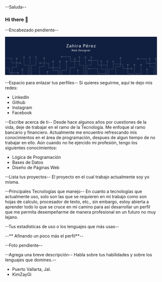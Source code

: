 --Saluda--
### Hi there 👋 

--Encabezado pendiente--

![header](/Encabezado.png)

--Espacio para enlazar tus perfiles--
Si quieres seguirme, aquí te dejo mis redes:

* LinkedIn
* Github
* Instagram
* Facebook

--Escribe acerca de ti--
Desde hace algunos años por cuestiones de la vida, deje de trabajar en el ramo de la Tecnología. Me enfoque al ramo bancario y financiero. Actualmente me encuentro refrescando mis conocimientos en el área de programación, despues de algun tiempo de no trabajar en ello. Aún cuando no he ejercido mi profesión, tengo los siguientes conocimientos:

* Lógica de Programación
* Bases de Datos
* Diseño de Páginas Web

--Lista tus proyectos--
El proyecto en el cual trabajo actualmente soy yo misma.

--Principales Tecnologías que manejo--
En cuanto a tecnologías que actualmente uso, solo son las que se requieren en mi trabajo como son hojas de calculo, procesador de texto, etc., sin embargo, estoy abierta a aprender todo lo que se cruce en mi camino para así desarrollar un perfil que me permita desempeñarme de manera profesional en un futuro no muy lejano.

--Tus estadísticas de uso o los lenguajes que más usas--

--** Afinando un poco más el perfil**--

--Foto pendiente--

--Agrega una breve descripción--
Habla sobre tus habilidades y sobre los lenguajes que domines.--

* Puerto Vallarta, Jal.
* KimZayGi





